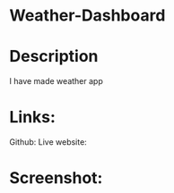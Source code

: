 # Weather-Dashboard

# Description

I have made weather app

# Links:

Github: 
Live website:

# Screenshot:

